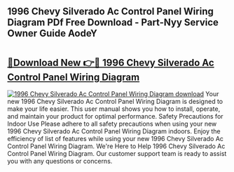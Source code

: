 ## 1996 Chevy Silverado Ac Control Panel Wiring Diagram PDf Free Download - Part-Nyy Service Owner Guide AodeY

# <h2><a href="http://dfmo9co.blite.top/?on=1996+Chevy+Silverado+Ac+Control+Panel+Wiring+Diagram">🔗Download New 👉🔴 1996 Chevy Silverado Ac Control Panel Wiring Diagram</a></h2>

[![1996 Chevy Silverado Ac Control Panel Wiring Diagram download](https://i.imgur.com/lujVjoI.png)](http://dfmo9co.blite.top/?on=1996+Chevy+Silverado+Ac+Control+Panel+Wiring+Diagram)
Your new 1996 Chevy Silverado Ac Control Panel Wiring Diagram is designed to make your life easier. This user manual shows you how to install, operate, and maintain your product for optimal performance. Safety Precautions for Indoor Use Please adhere to all safety precautions when using your new 1996 Chevy Silverado Ac Control Panel Wiring Diagram indoors. Enjoy the efficiency of list of features while using your new 1996 Chevy Silverado Ac Control Panel Wiring Diagram. We're Here to Help 1996 Chevy Silverado Ac Control Panel Wiring Diagram. Our customer support team is ready to assist you with any questions or concerns.
